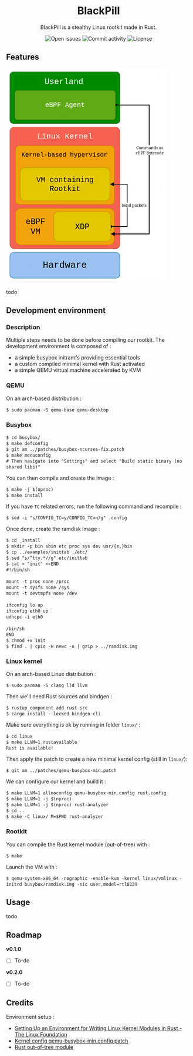 <h1 align="center">BlackPill</h1>
<p align="center">BlackPill is a stealthy Linux rootkit made in Rust.<p>
<div align="center">
    <img alt="Open issues"     src="https://img.shields.io/github/issues/DualHorizon/blackpill?style=for-the-badge&color=%23973B21&labelColor=%230C1510">
    <img alt="Commit activity" src="https://img.shields.io/github/commit-activity/w/DualHorizon/blackpill?style=for-the-badge&color=%23973B21&labelColor=%230C1510">
    <img alt="License"         src="https://img.shields.io/github/license/DualHorizon/blackpill?style=for-the-badge&color=%23973B21&labelColor=%230C1510">
</div>

## Features

![Rootkit simple architecture schema](assets/blackpill-rootkit-overview.drawio.png)

todo

## Development environment

### Description

Multiple steps needs to be done before compiling our rootkit. The development environment is composed of :
- a simple busybox initramfs providing essential tools
- a custom compiled minimal kernel with Rust activated
- a simple QEMU virtual machine accelerated by KVM

### QEMU

On an arch-based distribution :

```shell
$ sudo pacman -S qemu-base qemu-desktop
```

### Busybox

```shell
$ cd busybox/
$ make defconfig
$ git am ../patches/busybox-ncurses-fix.patch
$ make menuconfig
# Then navigate into "Settings" and select "Build static binary (no shared libs)"
```

You can then compile and create the image :

```shell
$ make -j $(nproc)
$ make install
```

If you have `TC` related errors, run the following command and recompile :

```shell
$ sed -i "s/CONFIG_TC=y/CONFIG_TC=n/g" .config
```

Once done, create the ramdisk image :

```shell
$ cd _install
$ mkdir -p bin sbin etc proc sys dev usr/{s,}bin
$ cp ../examples/inittab ./etc/
$ sed "s/^tty.*//g" etc/inittab
$ cat > "init" <<END
#!/bin/sh

mount -t proc none /proc
mount -t sysfs none /sys
mount -t devtmpfs none /dev

ifconfig lo up
ifconfig eth0 up
udhcpc -i eth0

/bin/sh
END
$ chmod +x init
$ find . | cpio -H newc -o | gzip > ../ramdisk.img
```

### Linux kernel

On an arch-based Linux distribution :

```shell
$ sudo pacman -S clang lld llvm
```

Then we'll need Rust sources and bindgen :

```shell
$ rustup component add rust-src
$ cargo install --locked bindgen-cli
```

Make sure everything is ok by running in folder `linux/` :

```shell
$ cd linux
$ make LLVM=1 rustavailable
Rust is available!
```

Then apply the patch to create a new minimal kernel config (still in `linux/`):

```shell
$ git am ../patches/qemu-busybox-min.patch
```

We can configure our kernel and build it :

```shell
$ make LLVM=1 allnoconfig qemu-busybox-min.config rust.config
$ make LLVM=1 -j $(nproc)
$ make LLVM=1 -j $(nproc) rust-analyzer
$ cd ..
$ make -C linux/ M=$PWD rust-analyzer
```

### Rootkit

You can compile the Rust kernel module (out-of-tree) with :

```shell
$ make
```

Launch the VM with :

```shell
$ qemu-system-x86_64 -nographic -enable-kvm -kernel linux/vmlinux -initrd busybox/ramdisk.img -nic user,model=rtl8139
```

## Usage

todo

## Roadmap

**v0.1.0**

- [ ] To-do

**v0.2.0**

- [ ] To-do

## Credits

Environment setup :
- [Setting Up an Environment for Writing Linux Kernel Modules in Rust - The Linux Foundation](https://www.youtube.com/watch?v=tPs1uRqOnlk)
- [Kernel config qemu-busybox-min.config patch](https://lore.kernel.org/rust-for-linux/20230609063118.24852-18-amiculas@cisco.com/)
- [Rust out-of-tree module](https://github.com/Rust-for-Linux/rust-out-of-tree-module)
